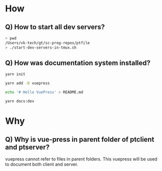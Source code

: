 # How

## Q) How to start all dev servers?

```bash
> pwd
/Users/vk-tech/gt/sc-prog-repos/ptfile
> ./start-dev-servers-in-tmux.sh
```
## Q) How was documentation system installed?

```bash
yarn init

yarn add -D vuepress

echo '# Hello VuePress' > README.md

yarn docs:dev
```

# Why

## Q) Why is vue-press in parent folder of ptclient and ptserver?

vuepress cannot refer to files in parent folders. This vuepress will be used to document both client and server.

